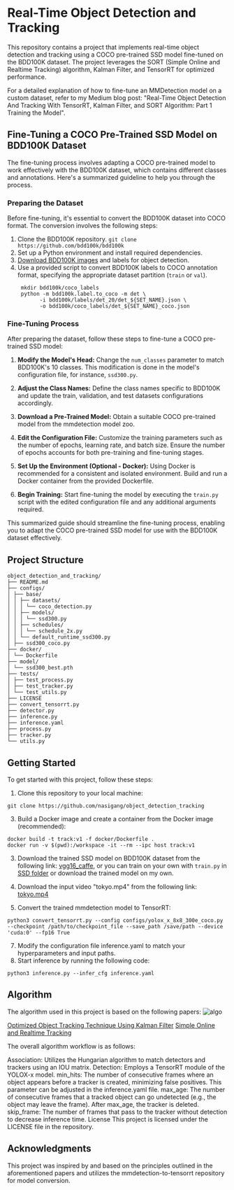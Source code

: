 # Real-Time Object Detection and Tracking

​<light>This repository contains a project that implements real-time object detection and tracking using a COCO pre-trained SSD model fine-tuned on the BDD100K dataset.</light> The project leverages the SORT (Simple Online and Realtime Tracking) algorithm, Kalman Filter, and TensorRT for optimized performance.

For a detailed explanation of how to fine-tune an MMDetection model on a custom dataset, refer to my Medium blog post: "Real-Time Object Detection And Tracking With TensorRT, Kalman Filter, and SORT Algorithm: Part 1 Training the Model".

## Fine-Tuning a COCO Pre-Trained SSD Model on BDD100K Dataset

​<light>The fine-tuning process involves adapting a COCO pre-trained model to work effectively with the BDD100K dataset, which contains different classes and annotations.</light> Here's a summarized guideline to help you through the process.

### Preparing the Dataset
Before fine-tuning, it's essential to convert the BDD100K dataset into COCO format. The conversion involves the following steps:

1. Clone the BDD100K repository.
  ``` git clone https://github.com/bdd100k/bdd100k ```
2. Set up a Python environment and install required dependencies.
3. [Download BDD100K images](https://bdd-data.berkeley.edu/) and labels for object detection.
4. Use a provided script to convert BDD100K labels to COCO annotation format, specifying the appropriate dataset partition (`train` or `val`).
   ```
    mkdir bdd100k/coco_labels
    python -m bdd100k.label.to_coco -m det \
          -i bdd100k/labels/det_20/det_${SET_NAME}.json \
          -o bdd100k/coco_labels/det_${SET_NAME}_coco.json
   ```

### Fine-Tuning Process
After preparing the dataset, follow these steps to fine-tune a COCO pre-trained SSD model:

1. **Modify the Model's Head:**
   Change the `num_classes` parameter to match BDD100K's 10 classes. This modification is done in the model's configuration file, for instance, `ssd300.py`.

2. **Adjust the Class Names:**
   Define the class names specific to BDD100K and update the train, validation, and test datasets configurations accordingly.

3. **Download a Pre-Trained Model:**
   Obtain a suitable COCO pre-trained model from the mmdetection model zoo.

4. **Edit the Configuration File:**
   Customize the training parameters such as the number of epochs, learning rate, and batch size. Ensure the number of epochs accounts for both pre-training and fine-tuning stages.

5. **Set Up the Environment (Optional - Docker):**
   Using Docker is recommended for a consistent and isolated environment. Build and run a Docker container from the provided Dockerfile.

6. **Begin Training:**
   Start fine-tuning the model by executing the `train.py` script with the edited configuration file and any additional arguments required.

This summarized guide should streamline the fine-tuning process, enabling you to adapt the COCO pre-trained SSD model for use with the BDD100K dataset effectively.



## Project Structure
```
object_detection_and_tracking/
├── README.md
├── configs/
│ ├── base/
│ │ ├── datasets/
│ │ │ └── coco_detection.py
│ │ ├── models/
│ │ │ └── ssd300.py
│ │ ├── schedules/
│ │ │ └── schedule_2x.py
│ │ └── default_runtime_ssd300.py
│ ├── ssd300_coco.py
├── docker/
│ └── Dockerfile
├── model/
│ └── ssd300_best.pth
├── tests/
│ ├── test_process.py
│ ├── test_tracker.py
│ └── test_utils.py
├── LICENSE
├── convert_tensorrt.py
├── detector.py
├── inference.py
├── inference.yaml
├── process.py
├── tracker.py
└── utils.py
```

## Getting Started 
To get started with this project, follow these steps:

1. Clone this repository to your local machine:
```
git clone https://github.com/nasigang/object_detection_tracking
```

3. Build a Docker image and create a container from the Docker image (recommended):
```
docker build -t track:v1 -f docker/Dockerfile .
docker run -v $(pwd):/workspace -it --rm --ipc host track:v1
```

3. Download the trained SSD model on BDD100K dataset from the following link: [vgg16_caffe](https://download.openmmlab.com/pretrain/third_party/vgg16_caffe-292e1171.pth),
   or you can train on your own with `train.py` in [SSD folder](https://github.com/nasigang/ssd/blob/main/README.md) or download the trained model on my own.

5. Download the input video "tokyo.mp4" from the following link: [tokyo.mp4](https://drive.google.com/file/d/14MHmg6zaMcg3eqfgvhjzrYSWGczjMwIN/view)
6. Convert the trained mmdetection model to TensorRT:
```
python3 convert_tensorrt.py --config configs/yolox_x_8x8_300e_coco.py --checkpoint /path/to/checkpoint_file --save_path /save/path --device 'cuda:0' --fp16 True
```
7. Modify the configuration file inference.yaml to match your hyperparameters and input paths.
8. Start inference by running the following code:
```
python3 inference.py --infer_cfg inference.yaml
```

## Algorithm
The algorithm used in this project is based on the following papers:
![algo](https://github.com/nasigang/object_detection_tracking/assets/112176462/39791caa-62f8-4698-9932-8b0c6ea7efbf)

[Optimized Object Tracking Technique Using Kalman Filter](https://arxiv.org/abs/2103.05467)
[Simple Online and Realtime Tracking](https://arxiv.org/abs/1602.00763)

The overall algorithm workflow is as follows:

Association: Utilizes the Hungarian algorithm to match detectors and trackers using an IOU matrix.
Detection: Employs a TensorRT module of the YOLOX-x model.
min_hits: The number of consecutive frames where an object appears before a tracker is created, minimizing false positives. This parameter can be adjusted in the inference.yaml file.
max_age: The number of consecutive frames that a tracked object can go undetected (e.g., the object may leave the frame). After max_age, the tracker is deleted.
skip_frame: The number of frames that pass to the tracker without detection to decrease inference time.
License
This project is licensed under the LICENSE file in the repository.

## Acknowledgments
This project was inspired by and based on the principles outlined in the aforementioned papers and utilizes the mmdetection-to-tensorrt repository for model conversion.

```
